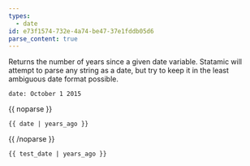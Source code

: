 ```yaml
---
types:
  - date
id: e73f1574-732e-4a74-be47-37e1fddb05d6
parse_content: true
---
```

Returns the number of years since a given date variable. Statamic will attempt to parse any string as a date, but try to keep it in the least ambiguous date format possible.

```.language-yaml
date: October 1 2015
```

{{ noparse }}
```
{{ date | years_ago }}
```
{{ /noparse }}

```.language-output
{{ test_date | years_ago }}
```
